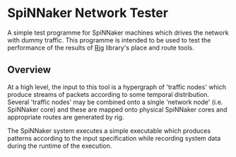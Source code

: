 SpiNNaker Network Tester
========================

A simple test programme for SpiNNaker machines which drives the network with
dummy traffic. This programme is intended to be used to test the performance of
the results of [Rig](https://github.com/project-rig/rig) library's place and
route tools.


Overview
--------

At a high level, the input to this tool is a hypergraph of 'traffic nodes' which
produce streams of packets according to some temporal distribution. Several
'traffic nodes' may be combined onto a single 'network node' (i.e. SpiNNaker core)
and these are mapped onto physical SpiNNaker cores and appropriate routes are
generated by rig.

The SpiNNaker system executes a simple executable which produces patterns
according to the input specification while recording system data during the
runtime of the execution.

